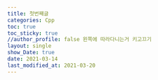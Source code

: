 ```yaml
---
title: 첫번째글
categories: Cpp
toc: true
toc_sticky: true
//author_profile: false 왼쪽에 따라다니는거 키고끄기
layout: single
show_Date: true
date: 2021-03-14
last_modified_at: 2021-03-20
---
```


